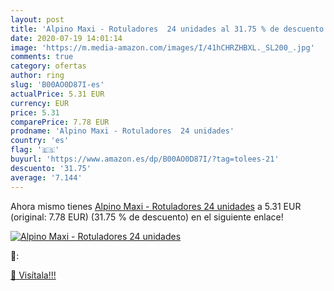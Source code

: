 ```yaml
---
layout: post
title: 'Alpino Maxi - Rotuladores  24 unidades al 31.75 % de descuento'
date: 2020-07-19 14:01:14
image: 'https://m.media-amazon.com/images/I/41hCHRZHBXL._SL200_.jpg'
comments: true
category: ofertas
author: ring
slug: 'B00AO0D87I-es'
actualPrice: 5.31 EUR
currency: EUR
price: 5.31
comparePrice: 7.78 EUR
prodname: 'Alpino Maxi - Rotuladores  24 unidades'
country: 'es'
flag: '🇪🇸'
buyurl: 'https://www.amazon.es/dp/B00AO0D87I/?tag=tolees-21'
descuento: '31.75'
average: '7.144'
---
```


Ahora mismo tienes [Alpino Maxi - Rotuladores  24 unidades](https://www.amazon.es/dp/B00AO0D87I/?tag=tolees-21) a 5.31 EUR (original: 7.78 EUR) (31.75 %  de descuento) en el siguiente enlace!

[![Alpino Maxi - Rotuladores  24 unidades](https://m.media-amazon.com/images/I/41hCHRZHBXL._SL200_.jpg)](https://www.amazon.es/dp/B00AO0D87I/?tag=tolees-21)

🔎:


[🛒 Visítala!!!](https://www.amazon.es/dp/B00AO0D87I/?tag=tolees-21)
